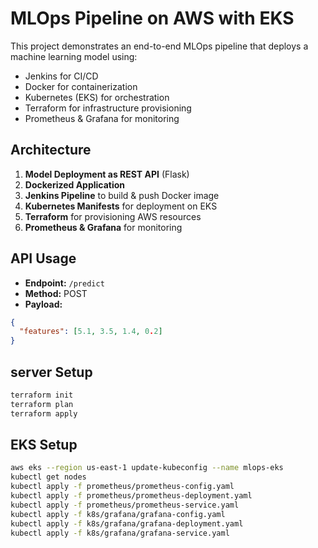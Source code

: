 
# MLOps Pipeline on AWS with EKS

This project demonstrates an end-to-end MLOps pipeline that deploys a machine learning model using:

- Jenkins for CI/CD
- Docker for containerization
- Kubernetes (EKS) for orchestration
- Terraform for infrastructure provisioning
- Prometheus & Grafana for monitoring

## Architecture

1. **Model Deployment as REST API** (Flask)
2. **Dockerized Application**
3. **Jenkins Pipeline** to build & push Docker image
4. **Kubernetes Manifests** for deployment on EKS
5. **Terraform** for provisioning AWS resources
6. **Prometheus & Grafana** for monitoring

## API Usage

- **Endpoint:** `/predict`
- **Method:** POST
- **Payload:**
```json
{
  "features": [5.1, 3.5, 1.4, 0.2]
}
```

## server Setup

```bash
terraform init
terraform plan
terraform apply
```
## EKS Setup

```bash
aws eks --region us-east-1 update-kubeconfig --name mlops-eks
kubectl get nodes
kubectl apply -f prometheus/prometheus-config.yaml
kubectl apply -f prometheus/prometheus-deployment.yaml
kubectl apply -f prometheus/prometheus-service.yaml
kubectl apply -f k8s/grafana/grafana-config.yaml
kubectl apply -f k8s/grafana/grafana-deployment.yaml
kubectl apply -f k8s/grafana/grafana-service.yaml
```
